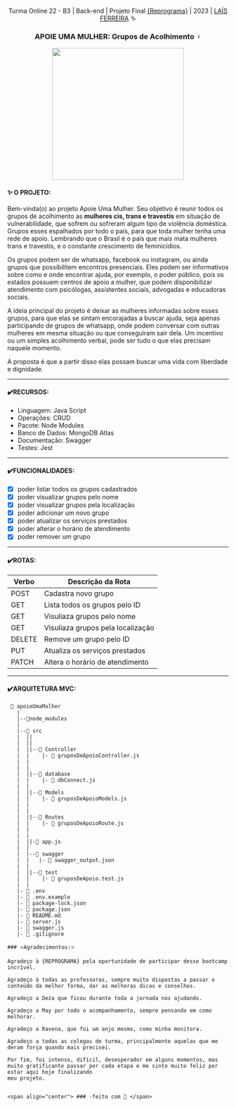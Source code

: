<span align="center">
 
Turma Online 22 - B3 | Back-end | Projeto Final [{Reprograma}](https://www.reprograma.com.br/) </b> | 2023 | [LAÍS FERREIRA](https://www.linkedin.com/in/la%C3%ADs-ferreira-80a3b879/?lipi=urn%3Ali%3Apage%3Ad_flagship3_feed%3BScRsDh9XS32ExcqxqY%2FIXA%3D%3D) ♑   

</span>


### <p align="center">  APOIE UMA MULHER: Grupos de Acolhimento ♀

<p align="center"> <img src="https://github.com/LaisMSFerreira/ProjetoFinalReprograma/assets/126364477/121a146d-5e25-4eea-8e40-cc9080b19cb7" width="300"> 

</p> <p align="center"> </p>

#### ✨ O PROJETO: 

Bem-vinda(o) ao projeto Apoie Uma Mulher. Seu objetivo é reunir todos os grupos de acolhimento as **mulheres cis, trans e travestis** em situação de vulnerabilidade, que sofrem ou sofreram algum tipo de violência doméstica. Grupos esses espalhados por todo o país, para que toda mulher tenha uma rede de apoio. Lembrando que o Brasil é o país que mais mata mulheres trans e travestis, e o constante crescimento de feminicídios.

Os grupos podem ser de whatsapp, facebook ou instagram, ou ainda grupos que possibilitem encontros presenciais. Eles podem ser informativos sobre como e onde encontrar ajuda, por exemplo, o poder público, pois os estados possuem centros de apoio a mulher, que podem disponibilizar atendimento com psicólogas, assistentes sociais, advogadas e educadoras sociais. 

A ideia principal do projeto é deixar as mulheres informadas sobre esses grupos, para que elas se sintam encorajadas a buscar ajuda, seja apenas participando de grupos de whatsapp, onde podem conversar com outras mulheres em mesma situação ou que conseguiram sair dela. Um incentivo ou um simples acolhimento verbal, pode ser tudo o que elas precisam naquele momento.

A proposta é que a partir disso elas possam buscar uma vida com liberdade e dignidade.

-----------------------------------------------------------------------------------------------------------------------------------------------------------------------------------
#### ✔️RECURSOS:

 * Linguagem: Java Script
 * Operações: CRUD
 * Pacote: Node Modules
 * Banco de Dados: MongoDB Atlas
 * Documentação: Swagger
 * Testes: Jest

-----------------------------------------------------------------------------------------------------------------------------------------------------------------------------------
#### ✔️FUNCIONALIDADES:

- [x] poder listar todos os grupos cadastrados
- [x] poder visualizar grupos pelo nome
- [x] poder visualizar grupos pela localização
- [x] poder adicionar um novo grupo
- [x] poder atualizar os serviços prestados
- [x] poder alterar o horário de atendimento
- [x] poder remover um grupo

-----------------------------------------------------------------------------------------------------------------------------------------------------------------------------------
#### ✔️ROTAS:

| Verbo  | Descrição da Rota                      |
| ------ | ---------------------------------------|
| POST   | Cadastra novo grupo                    |
| GET    | Lista todos os grupos pelo ID          |
| GET    | Visuliaza grupos pelo nome             |
| GET    | Visuliaza grupos pela localização      |
| DELETE | Remove um grupo pelo ID                |
| PUT    | Atualiza os serviços prestados         |
| PATCH  | Altera o horário de atendimento        |

-----------------------------------------------------------------------------------------------------------------------------------------------------------------------------------
#### <b> ✔️ARQUITETURA MVC: </b>

```
 📁 apoieUmaMulher
   |
   |--📁node_modules    
   |      
   |--📁 src
   |  ||
   |  ||
   |  ||--📁 Controller
   |  |    |- 📄 gruposDeApoioController.js
   |  |    
   |  |
   |  ||--📁 database
   |  |    |- 📄 dbConnect.js
   |  |
   |  ||--📁 Models
   |  |    |- 📄 gruposDeApoioModels.js
   |  |    
   |  |
   |  ||--📁 Routes
   |  |    |- 📄 gruposDeApoioRoute.js
   |  |    
   |  |
   |  ||-📄 app.js
   |  |
   |  |--📁 swagger
   |  |   |- 📄 swagger_output.json
   |  |
   |  ||--📁 test
   |  |    |- 📄 gruposDeApoio.test.js
   |  |
   |- 📄 .env
   |- 📄 .env.example
   |- 📄 package-lock.json
   |- 📄 package.json
   |- 📄 README.md
   |- 📄 server.js
   |- 📄 swagger.js
   |- 📄 .gitignore

### ⭐Agradecimentos:⭐

Agradeço à {REPROGRAMA} pela oportunidade de participar desse bootcamp incrível.

Agradeço à todas as professoras, sempre muito dispostas a passar o conteúdo da melhor forma, dar as melhoras dicas e conselhos.

Agradeço a Deza que ficou durante toda a jornada nos ajudando.

Agradeço a May por todo o acompanhamento, sempre pensando em como melhorar.

Agradeço a Ravena, que foi um anjo mesmo, como minha monitora.

Agradeço a todas as colegas de turma, principalmente aquelas que me deram força quando mais precisei.

Por fim, foi intenso, difícil, desesperador em alguns momentos, mas muito gratificante passar por cada etapa e me sinto muito feliz por estar aqui hoje finalizando 
meu projeto.


<span align="center"> ### -feito com 💜 </span>
